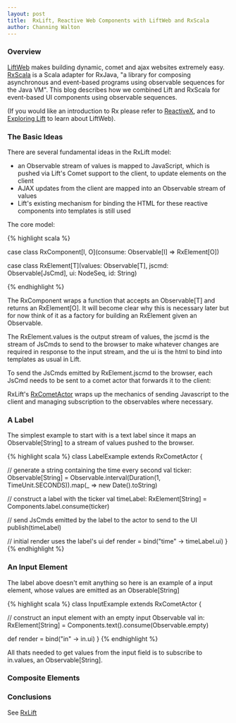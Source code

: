 ```yaml
---
layout: post
title:  RxLift, Reactive Web Components with LiftWeb and RxScala
author: Channing Walton
---
```


### Overview

[LiftWeb](http://liftweb.net) makes building dynamic, comet and ajax websites extremely easy. [RxScala](http://reactivex.io/rxscala/) is a Scala adapter for RxJava, "a library for composing asynchronous and event-based programs using observable sequences for the Java VM". This blog describes how we combined Lift and RxScala for event-based UI components using observable sequences.

 <!-- break -->

(If you would like an introduction to Rx please refer to [ReactiveX](http://reactivex.io), and to [Exploring Lift](http://exploring.liftweb.net/master/index.html) to learn about LiftWeb).

### The Basic Ideas

There are several fundamental ideas in the RxLift model: 

* an Observable stream of values is mapped to JavaScript, which is pushed via Lift's Comet support to the client, to update elements on the client
* AJAX updates from the client are mapped into an Observable stream of values
* Lift's existing mechanism for binding the HTML for these reactive components into templates is still used

The core model:

{% highlight scala %}

case class RxComponent[I, O](consume: Observable[I] ⇒ RxElement[O])

case class RxElement[T](values: Observable[T], jscmd: Observable[JsCmd], ui: NodeSeq, id: String)

{% endhighlight %}

The RxComponent wraps a function that accepts an Observable[T] and returns an RxElement[O]. It will become clear why this is necessary later but for now think of it as a factory for building an RxElement given an Observable.

The RxElement.values is the output stream of values, the jscmd is the stream of JsCmds to send to the browser to make whatever changes are required in response to the input stream, and the ui is the html to bind into templates as usual in Lift.

To send the JsCmds emitted by RxElement.jscmd to the browser, each JsCmd needs to be sent to a comet actor that forwards it to the client:

RxLift's [RxCometActor](https://github.com/channingwalton/rxlift/blob/master/core/src/main/scala/com/casualmiracles/rxlift/RxCometActor.scala) wraps up the mechanics of sending Javascript to the client and managing subscription to the observables where necessary.

### A Label

The simplest example to start with is a text label since it maps an Observable[String] to a stream of values pushed to the browser.

{% highlight scala %}
class LabelExample extends RxCometActor {

  // generate a string containing the time every second
  val ticker: Observable[String] = 
    Observable.interval(Duration(1, TimeUnit.SECONDS)).map(_ ⇒ new Date().toString)

  // construct a label with the ticker
  val timeLabel: RxElement[String] = Components.label.consume(ticker)

  // send JsCmds emitted by the label to the actor to send to the UI
  publish(timeLabel)

  // initial render uses the label's ui
  def render = bind("time" -> timeLabel.ui)
}
{% endhighlight %}

### An Input Element

The label above doesn't emit anything so here is an example of a input element, whose values are emitted as an Obserable[String]

{% highlight scala %}
class InputExample extends RxCometActor {

  // construct an input element with an empty input Observable
  val in: RxElement[String] = Components.text().consume(Observable.empty)

  def render = bind("in" -> in.ui)
}
{% endhighlight %}

All thats needed to get values from the input field is to subscribe to in.values, an Observable[String].

### Composite Elements


### Conclusions


See [RxLift](https://github.com/channingwalton/rxlift)